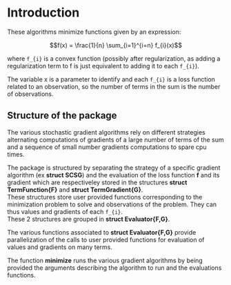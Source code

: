 # Introduction

These algorithms minimize functions given by an expression:

```math
f(x) = \frac{1}{n} \sum_{i=1}^{i=n} f_{i}(x)
```

where ``f_{i}`` is a convex function (possibly after regularization, as adding a regularization term
to f is just equivalent to adding it to each ``f_{i}``).

The variable x is a parameter to identify and each ``f_{i}`` is a loss function related to an observation,
so the number of terms in the sum is the number of observations.

## Structure of the package

The various stochastic gradient algorithms rely on different strategies alternating computations of gradients
of a large number of terms of the sum and a sequence of small number gradients computations to spare cpu times.

The package is structured by separating the strategy of a specific gradient algorithm (ex **struct SCSG**) and the evaluation  of the loss function **f** and its gradient which are respectiveley stored in the structures **struct TermFunction{F}** and **struct TermGradient{G}**.  
These structures store user provided functions
corresponding to the minimization problem to solve and observations of the problem. They can thus values and gradients of each ``f_{i}``.  
These 2 structures are grouped in **struct Evaluator{F,G}**.  

The various functions associated to **struct Evaluator{F,G}** provide parallelization of the calls to user provided functions for evaluation of values and gradients on many terms.

The function **minimize** runs the various gradient algorithms by being provided the arguments
describing the algorithm to run and the evaluations functions.
